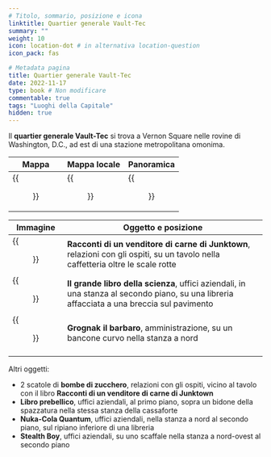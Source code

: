 ```yaml
---
# Titolo, sommario, posizione e icona
linktitle: Quartier generale Vault-Tec
summary: ""
weight: 10
icon: location-dot # in alternativa location-question
icon_pack: fas

# Metadata pagina
title: Quartier generale Vault-Tec
date: 2022-11-17
type: book # Non modificare
commentable: true
tags: "Luoghi della Capitale"
hidden: true
---
```


<div class="fo3">

Il **quartier generale Vault-Tec** si trova a Vernon Square nelle rovine di Washington, D.C., ad est di una stazione metropolitana omonima.

| Mappa | Mappa locale | Panoramica |
| ----- | ------------ | ---------- |
|  {{<figure src="fo3/Vault_Tec_HQ_loc.webp">}} | {{<figure src="fo3/Vault-Tec_HQ_loc_map.webp">}}  | {{<figure src="fo3/Fo3_Vault_Tec_HQ.webp">}}  |

| Immagine | Oggetto e posizione |
| -------- | ------------------- |
| {{<figure src="fo3/Tales_of_a_JJV_Vault-Tec_HQ.webp">}}  | **Racconti di un venditore di carne di Junktown**, relazioni con gli ospiti,  su un tavolo nella caffetteria oltre le scale rotte  |
|  {{<figure src="fo3/BB_of_Science_Vault-Tec_HQ.webp">}} |  **Il grande libro della scienza**, uffici aziendali, in una stanza al secondo piano, su una libreria affacciata a una breccia sul pavimento |
|  {{<figure src="fo3/Grognak_the_Barbarian_Vault-Tec_HQ.webp">}} |  **Grognak il barbaro**, amministrazione, su un bancone curvo nella stanza a nord |
|   |   |

Altri oggetti:
-  2 scatole di **bombe di zucchero**, relazioni con gli ospiti, vicino al tavolo con il libro **Racconti di un venditore di carne di Junktown**
-  **Libro prebellico**, uffici aziendali,  al primo piano, sopra un bidone della spazzatura nella stessa stanza della cassaforte
-  **Nuka-Cola Quantum**, uffici aziendali, nella stanza a nord al secondo piano, sul ripiano inferiore di una libreria
-  **Stealth Boy**, uffici aziendali, su uno scaffale nella stanza a nord-ovest al secondo piano

</div>